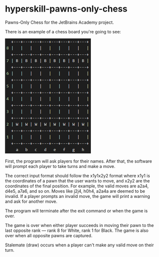 # hyperskill-pawns-only-chess
Pawns-Only Chess for the JetBrains Academy project.

There is an example of a chess board you're going to see:

![Board](assets/board.png)

First, the program will ask players for their names. After that, the software will prompt each player to take turns and make a move.

The correct input format should follow the x1y1x2y2 format where x1y1 is the coordinates of a pawn that the user wants to move, and x2y2 are the coordinates of the final position. For example, the valid moves are a2a4, d4e5, a7a6, and so on. Moves like j2j4, h0h4, a2a4a are deemed to be invalid.
If a player prompts an invalid move, the game will print a warning and ask for another move.

The program will terminate after the exit command or when the game is over.

The game is over when either player succeeds in moving their pawn to the last opposite rank — rank 8 for White, rank 1 for Black. The game is also over when all opposite pawns are captured.

Stalemate (draw) occurs when a player can't make any valid move on their turn.
